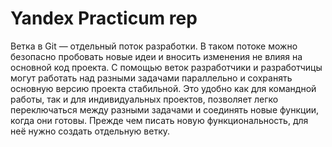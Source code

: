 # Yandex Practicum rep
Ветка в Git — отдельный поток разработки. В таком потоке можно безопасно пробовать новые идеи и вносить изменения не влияя на основной код проекта.
С помощью веток разработчики и разработчицы могут работать над разными задачами параллельно и сохранять основную версию проекта стабильной. Это удобно как для командной работы, так и для индивидуальных проектов, позволяет легко переключаться между разными задачами и соединять новые функции, когда они готовы.
Прежде чем писать новую функциональность, для неё нужно создать отдельную ветку.
